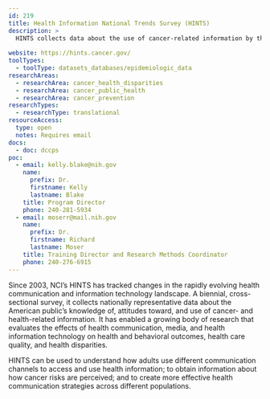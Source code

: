 ```yaml
---
id: 219
title: Health Information National Trends Survey (HINTS)
description: >
  HINTS collects data about the use of cancer-related information by the American public. These data provide opportunities to understand and improve health communication.
  
website: https://hints.cancer.gov/
toolTypes:
  - toolType: datasets_databases/epidemiologic_data
researchAreas:
  - researchArea: cancer_health_disparities
  - researchArea: cancer_public_health
  - researchArea: cancer_prevention
researchTypes:
  - researchType: translational
resourceAccess:
  type: open
  notes: Requires email
docs:
  - doc: dccps
poc:
  - email: kelly.blake@nih.gov
    name:
      prefix: Dr.
      firstname: Kelly
      lastname: Blake
    title: Program Director
    phone: 240-281-5934
  - email: moserr@mail.nih.gov
    name:
      prefix: Dr.
      firstname: Richard
      lastname: Moser
    title: Training Director and Research Methods Coordinator
    phone: 240-276-6915
---
```

Since 2003, NCI’s HINTS has tracked changes in the rapidly evolving health communication and information technology landscape. A biennial, cross-sectional survey, it collects nationally representative data about the American public’s knowledge of, attitudes toward, and use of cancer- and health-related information. It has enabled a growing body of research that evaluates the effects of health communication, media, and health information technology on health and behavioral outcomes, health care quality, and health disparities.

HINTS can be used to understand how adults use different communication channels to access and use health information; to obtain information about how cancer risks are perceived; and to create more effective health communication strategies across different populations.